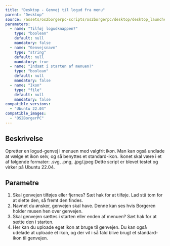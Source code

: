 ```yaml
---
title: "Desktop - Genvej til logud fra menu"
parent: "Desktop"
source: /assets/os2borgerpc-scripts/os2borgerpc/desktop/desktop_launcher_logout_button_icon.sh
parameters:
  - name: "Tilføj logudknappen?"
    type: "boolean"
    default: null
    mandatory: false
  - name: "Genvejsnavn"
    type: "string"
    default: null
    mandatory: true
  - name: "Indsæt i starten af menuen?"
    type: "boolean"
    default: null
    mandatory: false
  - name: "Ikon"
    type: "file"
    default: null
    mandatory: false
compatible_versions:
  - "Ubuntu 22.04"
compatible_images:
  - "OS2BorgerPC"
---
```


## Beskrivelse
Opretter en logud-genvej i menuen med valgfrit ikon. Man kan også undlade at vælge et ikon selv, og så benyttes et standard-ikon. Ikonet skal være i et af følgende formater: 
.svg, .png, .jpg/.jpeg
Dette script er blevet testet og virker på Ubuntu 22.04.

## Parametre
1. Skal genvejen tilføjes eller fjernes? 
    Sæt hak for at tilføje.
    Lad stå tom for at slette den, så fremt den findes.
2. Navnet du ønsker, genvejen skal have. Denne kan ses hvis Borgeren holder musen hen over genvejen.
3. Skal genvejen sættes i starten eller enden af menuen?
    Sæt hak for at sætte den i starten.
4. Her kan du uploade eget ikon at bruge til genvejen. Du kan også udelade at uploade et ikon, og der vil i så fald blive brugt et standard-ikon til genvejen.


